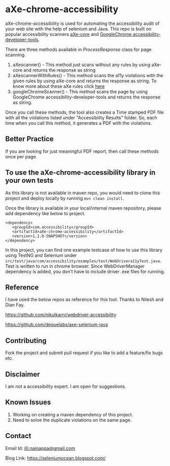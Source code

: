# aXe-chrome-accessibility #

aXe-chrome-accessibility is used for automating the accessibility audit of your web site with the help of selenium and Java. This repo is built on popular accessibility scanners [aXe-core][1] and [GoogleChrome accessibility-developer-tools][2]. 

There are three methods available in <i>ProcessResponse</i> class for page scanning. 
1. aXescanner() - This method just scans without any rules by using aXe-core and returns the response as string
2. aXescannerWithRules() - This method scans the a11y violations with the given rules by using aXe-core and returns the response as                                string. To know more about these aXe rules click [here][3]
3. googleChromeScanner() - This method scans the page by using GoogleChrome accessibility-developer-tools and returns the response as                              string.
 
Once you call these methods, the tool also creates a Time stamped PDF file with all the violations listed under "Accessibility Results" folder. So, each time when you call this method, it generates a PDF with the violations.

## Better Practice ##

If you are looking for just meaningful PDF report, then call these methods once per page.

## To use the aXe-chrome-accessibility library in your own tests ##

As this library is not available in maven repo, you would need to clone this project and deploy locally by running `mvn clean install`.

Once the library is available in your local/internal maven repository, please add dependency like below to project.

```
<dependency>
   <groupId>com.accessibility</groupId>
   <artifactId>aXe-chrome-accessibility</artifactId>
   <version>1.1.0-SNAPSHOT</version>
</dependency>
```

In this project, you can find one example testcase of how to use this library using TestNG and Selenium under `src/test/java/com/accessibility/examples/test/WebDrivera11yTest.java`. Test is written to run in chrome browser. Since WebDriverManager dependency is added, you don't have to include driver .exe files for running.  

## Reference ##

I have used the below repos as reference for this tool. Thanks to Nilesh and Dian Fay.

https://github.com/nikulkarni/webdriver-accessibility

https://github.com/dequelabs/axe-selenium-java

## Contributing ##

Fork the project and submit pull request if you like to add a feature/fix bugs etc.
	
## Disclaimer ##

I am not a accessibility expert. I am open for suggestions.

## Known Issues ##
1. Working on creating a maven dependency of this project.
2. Need to solve the duplicate violations on the same page. 

## Contact ##

Email Id: illi.nainappa@gmail.com

Blog Link: https://seleniumocean.blogspot.com/


[1]: https://github.com/dequelabs/axe-core/tree/master "aXe-core"
[2]: https://github.com/GoogleChrome/accessibility-developer-tools "GoogleChrome accessibility-developer-tools"
[3]: https://dequeuniversity.com/rules/axe/3.1
